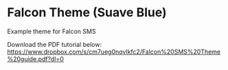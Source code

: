 # Falcon Theme (Suave Blue)
Example theme for Falcon SMS


Download the PDF tutorial below:
https://www.dropbox.com/s/cm7ueg0nqvlkfc2/Falcon%20SMS%20Theme%20guide.pdf?dl=0
